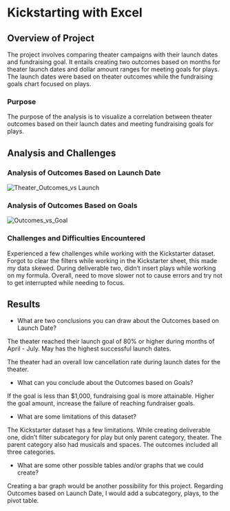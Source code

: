 # Kickstarting with Excel

## Overview of Project

 The project involves comparing theater campaigns with their launch dates and fundraising goal. It entails creating two outcomes based on months for theater launch dates and dollar amount ranges for meeting goals for plays. The launch dates were based on theater outcomes while the fundraising goals chart focused on plays. 


### Purpose

The purpose of the analysis is to visualize a correlation between theater outcomes based on their launch dates and meeting fundraising goals for plays. 

## Analysis and Challenges

### Analysis of Outcomes Based on Launch Date



![Theater_Outcomes_vs Launch](https://user-images.githubusercontent.com/96746207/155051663-bc05e7be-8ffe-4ec3-9719-2d9b0f6cff47.png)

### Analysis of Outcomes Based on Goals

![Outcomes_vs_Goal](https://user-images.githubusercontent.com/96746207/155051504-6a3a92a6-528f-4328-9e8a-c1f168a6c75b.png)

### Challenges and Difficulties Encountered

Experienced a few challenges while working with the Kickstarter dataset. Forgot to clear the filters while working in the Kickstarter sheet, this made my data skewed. During deliverable two, didn’t insert plays while working on my formula. Overall, need to move slower not to cause errors and try not to get interrupted while needing to focus.   

## Results

- What are two conclusions you can draw about the Outcomes based on Launch Date?

The theater reached their launch goal of 80% or higher during months of April - July. May has the highest successful launch dates. 

The theater had an overall low cancellation rate during launch dates for the theater. 


- What can you conclude about the Outcomes based on Goals?

If the goal is less than $1,000, fundraising goal is more attainable. Higher the goal amount, increase the failure of reaching fundraiser goals. 

- What are some limitations of this dataset?

The Kickstarter dataset has a few limitations. While creating deliverable one, didn’t filter subcategory for play but only parent category, theater. The parent category also had musicals and spaces. The outcomes included all three categories. 


- What are some other possible tables and/or graphs that we could create?

Creating a bar graph would be another possibility for this project. Regarding Outcomes based on Launch Date, I would add a subcategory, plays, to the pivot table.   



